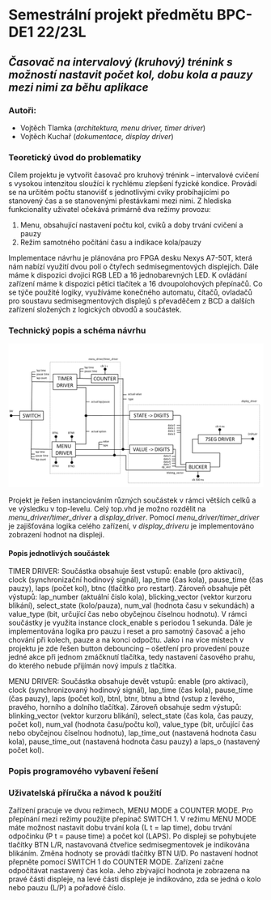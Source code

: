 # **Semestrální projekt předmětu BPC-DE1 22/23L**
## *Časovač na intervalový (kruhový) trénink s možností nastavit počet kol, dobu kola a pauzy mezi nimi za běhu aplikace*
### Autoři:
- Vojtěch Tlamka (*architektura, menu driver, timer driver*)
- Vojtěch Kuchař (*dokumentace, display driver*)

### Teoretický úvod do problematiky

Cílem projektu je vytvořit časovač pro kruhový trénink – intervalové cvičení s vysokou intenzitou sloužící k rychlému zlepšení fyzické kondice. Provádí se na určitém počtu stanovišť s jednotlivými cviky probíhajícími po stanovený čas a se stanovenými přestávkami mezi nimi. Z hlediska funkcionality uživatel očekává primárně dva režimy provozu:
  1. Menu, obsahující nastavení počtu kol, cviků a doby trvání cvičení a pauzy
  2. Režim samotného počítání času a indikace kola/pauzy

Implementace návrhu je plánována pro FPGA desku Nexys A7-50T, která nám nabízí využití dvou polí o čtyřech sedmisegmentových displejích. Dále máme k dispozici dvojici RGB LED a 16 jednobarevných LED. K ovládání zařízení máme k dispozici pětici tlačítek a 16 dvoupolohových přepínačů. Co se týče použité logiky, využíváme konečného automatu, čítačů, ovladačů pro soustavu sedmisegmentových displejů s převaděčem z BCD a dalších zařízení složených z logických obvodů a součástek.

### Technický popis a schéma návrhu

![schéma návrhu](img/schematic.PNG)

Projekt je řešen instanciováním různých součástek v rámci větších celků a ve výsledku v top-levelu. Celý top.vhd je možno rozdělit na *menu_driver/timer_driver* a *display_driver*. Pomocí *menu_driver/timer_driver* je zajišťována logika celého zařízení, v *display_driveru* je implementováno zobrazení hodnot na displeji.

  #### Popis jednotlivých součástek
  
  TIMER DRIVER: Součástka obsahuje šest vstupů: enable (pro aktivaci), clock (synchronizační hodinový signál), lap_time (čas kola), pause_time (čas pauzy), laps (počet kol), btnc (tlačítko pro restart). Zároveň obsahuje pět výstupů: lap_number (aktuální čislo kola), blicking_vector (vektor kurzoru blikání), select_state (kolo/pauza), num_val (hodnota času v sekundách) a value_type (bit, určující čas nebo obyčejnou číselnou hodnotu). V rámci součástky je využita instance clock_enable s periodou 1 sekunda. Dále je implementována logika pro pauzu i reset a pro samotný časovač a jeho chování při kolech, pauze a na konci odpočtu. Jako i na více místech v projektu je zde řešen button debouncing – ošetření pro provedení pouze jedné akce při jednom zmáčknutí tlačítka, tedy nastavení časového prahu, do kterého nebude přijímán nový impuls z tlačítka.
  
  MENU DRIVER: Součástka obsahuje devět vstupů: enable (pro aktivaci), clock (synchronizovaný hodinový signál), lap_time (čas kola), pause_time (čas pauzy), laps (počet kol), btnl, btnr, btnu a btnd (vstup z levého, pravého, horního a dolního tlačítka). Zároveň obsahuje sedm výstupů: blinking_vector (vektor kurzoru blikání), select_state (čas kola, čas pauzy, počet kol), num_val (hodnota času/počtu kol), value_type (bit, určující čas nebo obyčejnou číselnou hodnotu), lap_time_out (nastavená hodnota času kola), pause_time_out (nastavená hodnota času pauzy) a laps_o (nastavený počet kol).

### Popis programového vybavení řešení



### Uživatelská příručka a návod k použití

Zařízení pracuje ve dvou režimech, MENU MODE a COUNTER MODE. Pro přepínání mezi režimy použijte přepínač SWITCH 1. V režimu MENU MODE máte možnost nastavit dobu trvání kola (L t = lap time), dobu trvání odpočinku (P t = pause time) a počet kol (LAPS). Po displeji se pohybujete tlačítky BTN L/R, nastavovaná čtveřice sedmisegmentovek je indikována blikáním. Změna hodnoty se provádí tlačítky BTN U/D. Po nastavení hodnot přepněte pomocí SWITCH 1 do COUNTER MODE. Zařízení začne odpočítávat nastavený čas kola. Jeho zbývající hodnota je zobrazena na pravé části displeje, na levé části displeje je indikováno, zda se jedná o kolo nebo pauzu (L/P) a pořadové číslo.
